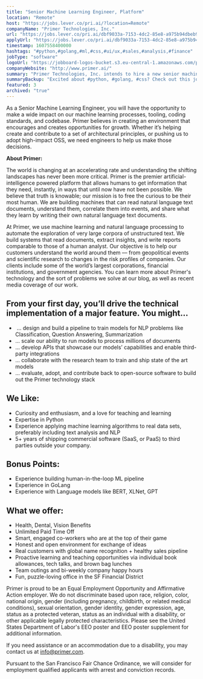 ```yaml
---
title: "Senior Machine Learning Engineer, Platform"
location: "Remote"
host: "https://jobs.lever.co/pri.ai/?location=Remote"
companyName: "Primer Technologies, Inc."
url: "https://jobs.lever.co/pri.ai/dbf9033a-7153-4dc2-85e8-a975b94dbeb9"
applyUrl: "https://jobs.lever.co/pri.ai/dbf9033a-7153-4dc2-85e8-a975b94dbeb9/apply"
timestamp: 1607558400000
hashtags: "#python,#golang,#ml,#css,#ui/ux,#sales,#analysis,#finance"
jobType: "software"
logoUrl: "https://jobboard-logos-bucket.s3.eu-central-1.amazonaws.com/primer-technologies-inc-"
companyWebsite: "http://www.primer.ai/"
summary: "Primer Technologies, Inc. intends to hire a new senior machine learning engineer. If you have 5+ years of shipping commercial software, consider applying."
summaryBackup: "Excited about #python, #golang, #css? Check out this job post!"
featured: 3
archived: "true"
---
```


As a Senior Machine Learning Engineer, you will have the opportunity to make a wide impact on our machine learning processes, tooling, coding standards, and codebase. Primer believes in creating an environment that encourages and creates opportunities for growth. Whether it’s helping create and contribute to a set of architectural principles, or pushing us to adopt high-impact OSS, we need engineers to help us make those decisions.

**About Primer:**

The world is changing at an accelerating rate and understanding the shifting landscapes has never been more critical. Primer is the premier artificial-intelligence powered platform that allows humans to get information that they need, instantly, in ways that until now have not been possible. We believe that truth is knowable; our mission is to free the curious to be their most human. We are building machines that can read natural language text documents, understand them, correlate them into events, and share what they learn by writing their own natural language text documents. 

At Primer, we use machine learning and natural language processing to automate the exploration of very large corpora of unstructured text. We build systems that read documents, extract insights, and write reports comparable to those of a human analyst. Our objective is to help our customers understand the world around them –– from geopolitical events and scientific research to changes in the risk profiles of companies. Our clients include some of the world’s largest corporations, financial institutions, and government agencies. You can learn more about Primer's technology and the sort of problems we solve at our blog, as well as recent media coverage of our work.

## From your first day, you’ll drive the technical implementation of a major feature. You might...

*    ... design and build a pipeline to train models for NLP problems like Classification, Question Answering, Summarization
*   ... scale our ability to run models to process millions of documents
*   ... develop APIs that showcase our models’ capabilities and enable third-party integrations
*   ... collaborate with the research team to train and ship state of the art models
*   ... evaluate, adopt, and contribute back to open-source software to build out the Primer technology stack

## We Like:

*   Curiosity and enthusiasm, and a love for teaching and learning
*   Expertise in Python
*   Experience applying machine learning algorithms to real data sets, preferably including text analysis and NLP
*   5+ years of shipping commercial software (SaaS, or PaaS) to third parties outside your company.

## Bonus Points:

*   Experience building human-in-the-loop ML pipeline
*   Experience in GoLang
*   Experience with Language models like BERT, XLNet, GPT

## What we offer:

*   Health, Dental, Vision Benefits
*   Unlimited Paid Time Off
*   Smart, engaged co-workers who are at the top of their game
*   Honest and open environment for exchange of ideas
*   Real customers with global name recognition + healthy sales pipeline
*   Proactive learning and teaching opportunities via individual book allowances, tech talks, and brown bag lunches
*   Team outings and bi-weekly company happy hours
*   Fun, puzzle-loving office in the SF Financial District

Primer is proud to be an Equal Employment Opportunity and Affirmative Action employer. We do not discriminate based upon race, religion, color, national origin, gender (including pregnancy, childbirth, or related medical conditions), sexual orientation, gender identity, gender expression, age, status as a protected veteran, status as an individual with a disability, or other applicable legally protected characteristics. Please see the United States Department of Labor's EEO poster and EEO poster supplement for additional information.

If you need assistance or an accommodation due to a disability, you may contact us at info@primer.com.

Pursuant to the San Francisco Fair Chance Ordinance, we will consider for employment qualified applicants with arrest and conviction records.
